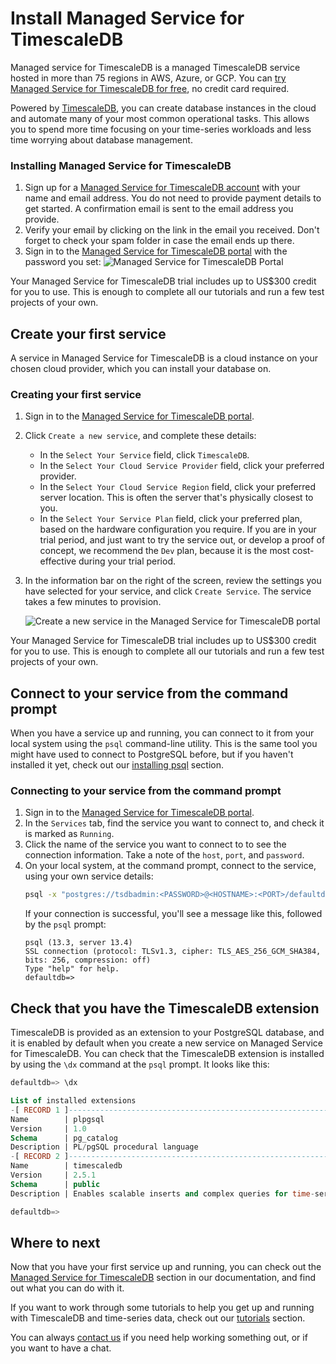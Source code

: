 # Install Managed Service for TimescaleDB
Managed service for TimescaleDB is a managed TimescaleDB service hosted in more
than 75 regions in AWS, Azure, or GCP. You can
[try Managed Service for TimescaleDB for free][sign-up], no credit card
required.

Powered by [TimescaleDB][timescale-features], you can create database instances
in the  cloud and automate many of your most common operational tasks. This
allows you  to spend more time focusing on your time-series workloads and less
time worrying  about database management.

<procedure>

### Installing Managed Service for TimescaleDB
1.  Sign up for a [Managed Service for TimescaleDB account][sign-up] with your
    name and email address. You do not need to provide payment details to
    get started. A confirmation email is sent to the email address you provide.
1.  Verify your email by clicking on the link in the email you received. Don't
    forget to check your spam folder in case the email ends up there.
1.  Sign in to the [Managed Service for TimescaleDB portal][mst-portal] with the
    password you set:
    <img class="main-content__illustration" src="https://s3.amazonaws.com/assets.timescale.com/docs/images/mst-portal-noservices.png" alt="Managed Service for TimescaleDB Portal"/>

<highlight type="important">
Your Managed Service for TimescaleDB trial includes up to US$300 credit for you
to use. This is enough to complete all our tutorials and run a few test projects
of your own.
</highlight>

</procedure>

## Create your first service
A service in Managed Service for TimescaleDB is a cloud instance on your chosen
cloud provider, which you can install your database on.

<procedure>

### Creating your first service
1.  Sign in to the [Managed Service for TimescaleDB portal][mst-portal].
1.  Click `Create a new service`, and complete these details:
    *   In the `Select Your Service` field, click `TimescaleDB`.
    *   In the `Select Your Cloud Service Provider` field, click your
        preferred provider.
    *   In the `Select Your Cloud Service Region` field, click your preferred
        server location. This is often the server that's physically closest
        to you.
    *   In the `Select Your Service Plan` field, click your preferred plan,
        based on the hardware configuration you require. If you are in your
        trial period, and just want to try the service out, or develop a proof
        of concept, we recommend the `Dev` plan, because it is the most
        cost-effective during your trial period.
1.  In the information bar on the right of the screen, review the settings you
    have selected for your service, and click `Create Service`. The service
    takes a few minutes to provision.

    <img class="main-content__illustration" src="https://s3.amazonaws.com/assets.timescale.com/docs/images/mst-new-service.png" alt="Create a new service in the Managed Service for TimescaleDB portal"/>

<highlight type="important">
Your Managed Service for TimescaleDB trial includes up to US$300 credit for you
to use. This is enough to complete all our tutorials and run a few test projects
of your own.
</highlight>

</procedure>

## Connect to your service from the command prompt
When you have a service up and running, you can connect to it from your local
system using the `psql` command-line utility. This is the same tool you might
have used to connect to PostgreSQL before, but if you haven't installed it yet,
check out our [installing psql][install-psql] section.

<procedure>

### Connecting to your service from the command prompt
1.  Sign in to the [Managed Service for TimescaleDB portal][mst-portal].
1.  In the `Services` tab, find the service you want to connect to, and check
    it is marked as `Running`.
1.  Click the name of the service you want to connect to to see the connection
    information. Take a note of the `host`, `port`, and `password`.
1.  On your local system, at the command prompt, connect to the service, using
    your own service details:
    ```bash
    psql -x "postgres://tsdbadmin:<PASSWORD>@<HOSTNAME>:<PORT>/defaultdb?sslmode=require"
    ```
    If your connection is successful, you'll see a message like this, followed
    by the `psql` prompt:
    ```
    psql (13.3, server 13.4)
    SSL connection (protocol: TLSv1.3, cipher: TLS_AES_256_GCM_SHA384, bits: 256, compression: off)
    Type "help" for help.
    defaultdb=>
    ```

</procedure>

## Check that you have the TimescaleDB extension
TimescaleDB is provided as an extension to your PostgreSQL database, and it is
enabled by default when you create a new service on Managed Service for
TimescaleDB. You can check that the TimescaleDB extension is installed by using
the `\dx` command at the `psql` prompt. It looks like this:
```sql
defaultdb=> \dx

List of installed extensions
-[ RECORD 1 ]------------------------------------------------------------------
Name        | plpgsql
Version     | 1.0
Schema      | pg_catalog
Description | PL/pgSQL procedural language
-[ RECORD 2 ]------------------------------------------------------------------
Name        | timescaledb
Version     | 2.5.1
Schema      | public
Description | Enables scalable inserts and complex queries for time-series data

defaultdb=>
```

## Where to next
Now that you have your first service up and running, you can check out the
[Managed Service for TimescaleDB][mst-docs] section in our documentation, and
find out what you can do with it.

If you want to work through some tutorials to help you get up and running with
TimescaleDB and time-series data, check out our [tutorials][tutorials] section.

You can always [contact us][contact] if you need help working something out, or
if you want to have a chat.


[mst-portal]: https://portal.managed.timescale.com
[sign-up]: https://www.timescale.com/timescale-signup
[timescale-features]: https://www.timescale.com/products/#Features
[contact]: https://www.timescale.com/contact
[install-psql]: /how-to-guides/connecting/psql/
[mst-docs]: mst/:currentVersion:/index/
[tutorials]: /timescaledb/:currentVersion:/tutorials/
